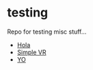 # testing
Repo for testing misc stuff...

* [Hola](hola.html)
* [Simple VR](simplevr.html)
* [YO](paginaweb.html)
